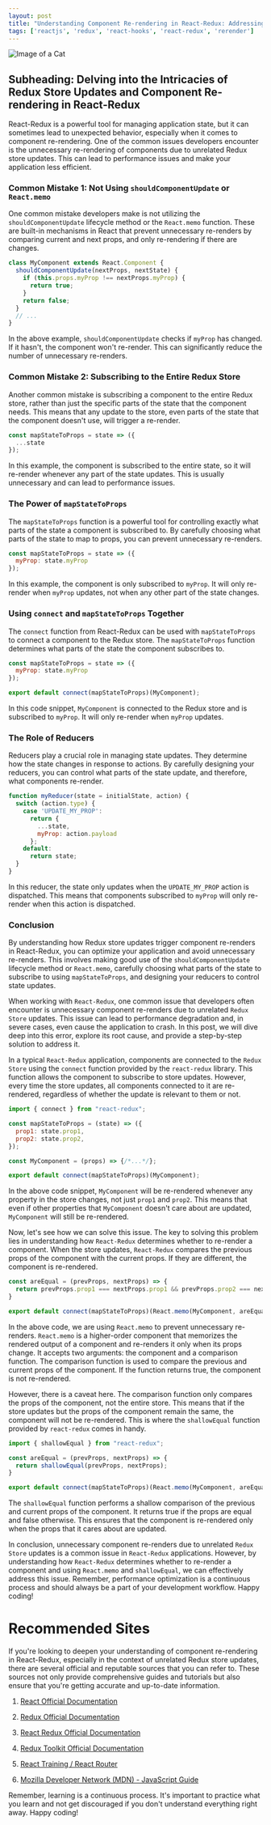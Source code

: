 ```yaml
---
layout: post
title: "Understanding Component Re-rendering in React-Redux: Addressing Unrelated Redux Store Updates"
tags: ['reactjs', 'redux', 'react-hooks', 'react-redux', 'rerender']
---
```


![Image of a Cat](http://source.unsplash.com/1600x900/?cat)

## Subheading: Delving into the Intricacies of Redux Store Updates and Component Re-rendering in React-Redux

React-Redux is a powerful tool for managing application state, but it can sometimes lead to unexpected behavior, especially when it comes to component re-rendering. One of the common issues developers encounter is the unnecessary re-rendering of components due to unrelated Redux store updates. This can lead to performance issues and make your application less efficient.

### Common Mistake 1: Not Using `shouldComponentUpdate` or `React.memo`

One common mistake developers make is not utilizing the `shouldComponentUpdate` lifecycle method or the `React.memo` function. These are built-in mechanisms in React that prevent unnecessary re-renders by comparing current and next props, and only re-rendering if there are changes.

```javascript
class MyComponent extends React.Component {
  shouldComponentUpdate(nextProps, nextState) {
    if (this.props.myProp !== nextProps.myProp) {
      return true;
    }
    return false;
  }
  // ...
}
```

In the above example, `shouldComponentUpdate` checks if `myProp` has changed. If it hasn't, the component won't re-render. This can significantly reduce the number of unnecessary re-renders.

### Common Mistake 2: Subscribing to the Entire Redux Store

Another common mistake is subscribing a component to the entire Redux store, rather than just the specific parts of the state that the component needs. This means that any update to the store, even parts of the state that the component doesn't use, will trigger a re-render.

```javascript
const mapStateToProps = state => ({
  ...state
});
```

In this example, the component is subscribed to the entire state, so it will re-render whenever any part of the state updates. This is usually unnecessary and can lead to performance issues.

### The Power of `mapStateToProps`

The `mapStateToProps` function is a powerful tool for controlling exactly what parts of the state a component is subscribed to. By carefully choosing what parts of the state to map to props, you can prevent unnecessary re-renders.

```javascript
const mapStateToProps = state => ({
  myProp: state.myProp
});
```

In this example, the component is only subscribed to `myProp`. It will only re-render when `myProp` updates, not when any other part of the state changes.

### Using `connect` and `mapStateToProps` Together

The `connect` function from React-Redux can be used with `mapStateToProps` to connect a component to the Redux store. The `mapStateToProps` function determines what parts of the state the component subscribes to.

```javascript
const mapStateToProps = state => ({
  myProp: state.myProp
});

export default connect(mapStateToProps)(MyComponent);
```

In this code snippet, `MyComponent` is connected to the Redux store and is subscribed to `myProp`. It will only re-render when `myProp` updates.

### The Role of Reducers

Reducers play a crucial role in managing state updates. They determine how the state changes in response to actions. By carefully designing your reducers, you can control what parts of the state update, and therefore, what components re-render.

```javascript
function myReducer(state = initialState, action) {
  switch (action.type) {
    case 'UPDATE_MY_PROP':
      return {
        ...state,
        myProp: action.payload
      };
    default:
      return state;
  }
}
```

In this reducer, the state only updates when the `UPDATE_MY_PROP` action is dispatched. This means that components subscribed to `myProp` will only re-render when this action is dispatched.

### Conclusion

By understanding how Redux store updates trigger component re-renders in React-Redux, you can optimize your application and avoid unnecessary re-renders. This involves making good use of the `shouldComponentUpdate` lifecycle method or `React.memo`, carefully choosing what parts of the state to subscribe to using `mapStateToProps`, and designing your reducers to control state updates.

When working with `React-Redux`, one common issue that developers often encounter is unnecessary component re-renders due to unrelated `Redux Store` updates. This issue can lead to performance degradation and, in severe cases, even cause the application to crash. In this post, we will dive deep into this error, explore its root cause, and provide a step-by-step solution to address it.

In a typical `React-Redux` application, components are connected to the `Redux Store` using the `connect` function provided by the `react-redux` library. This function allows the component to subscribe to store updates. However, every time the store updates, all components connected to it are re-rendered, regardless of whether the update is relevant to them or not.

```javascript
import { connect } from "react-redux";

const mapStateToProps = (state) => ({
  prop1: state.prop1,
  prop2: state.prop2,
});

const MyComponent = (props) => {/*...*/};

export default connect(mapStateToProps)(MyComponent);
```

In the above code snippet, `MyComponent` will be re-rendered whenever any property in the store changes, not just `prop1` and `prop2`. This means that even if other properties that `MyComponent` doesn't care about are updated, `MyComponent` will still be re-rendered.

Now, let's see how we can solve this issue. The key to solving this problem lies in understanding how `React-Redux` determines whether to re-render a component. When the store updates, `React-Redux` compares the previous props of the component with the current props. If they are different, the component is re-rendered.

```javascript
const areEqual = (prevProps, nextProps) => {
  return prevProps.prop1 === nextProps.prop1 && prevProps.prop2 === nextProps.prop2;
}

export default connect(mapStateToProps)(React.memo(MyComponent, areEqual));
```

In the above code, we are using `React.memo` to prevent unnecessary re-renders. `React.memo` is a higher-order component that memorizes the rendered output of a component and re-renders it only when its props change. It accepts two arguments: the component and a comparison function. The comparison function is used to compare the previous and current props of the component. If the function returns true, the component is not re-rendered.

However, there is a caveat here. The comparison function only compares the props of the component, not the entire store. This means that if the store updates but the props of the component remain the same, the component will not be re-rendered. This is where the `shallowEqual` function provided by `react-redux` comes in handy.

```javascript
import { shallowEqual } from "react-redux";

const areEqual = (prevProps, nextProps) => {
  return shallowEqual(prevProps, nextProps);
}

export default connect(mapStateToProps)(React.memo(MyComponent, areEqual));
```

The `shallowEqual` function performs a shallow comparison of the previous and current props of the component. It returns true if the props are equal and false otherwise. This ensures that the component is re-rendered only when the props that it cares about are updated.

In conclusion, unnecessary component re-renders due to unrelated `Redux Store` updates is a common issue in `React-Redux` applications. However, by understanding how `React-Redux` determines whether to re-render a component and using `React.memo` and `shallowEqual`, we can effectively address this issue. Remember, performance optimization is a continuous process and should always be a part of your development workflow. Happy coding!
# Recommended Sites

If you're looking to deepen your understanding of component re-rendering in React-Redux, especially in the context of unrelated Redux store updates, there are several official and reputable sources that you can refer to. These sources not only provide comprehensive guides and tutorials but also ensure that you're getting accurate and up-to-date information.

1. [React Official Documentation](https://reactjs.org/docs/react-component.html)
   
2. [Redux Official Documentation](https://redux.js.org/tutorials/fundamentals/part-5-ui-react)

3. [React Redux Official Documentation](https://react-redux.js.org/)

4. [Redux Toolkit Official Documentation](https://redux-toolkit.js.org/)

5. [React Training / React Router](https://reactrouter.com/)

6. [Mozilla Developer Network (MDN) - JavaScript Guide](https://developer.mozilla.org/en-US/docs/Web/JavaScript/Guide)

Remember, learning is a continuous process. It's important to practice what you learn and not get discouraged if you don't understand everything right away. Happy coding!